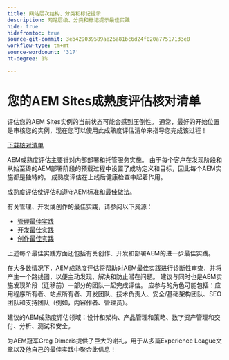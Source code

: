 ```yaml
---
title: 网站层次结构、分类和标记提示
description: 网站层级、分类和标记提示最佳实践
hide: true
hidefromtoc: true
source-git-commit: 3eb429039589ae26a81bc6d24f020a77517133e8
workflow-type: tm+mt
source-wordcount: '317'
ht-degree: 1%

---
```



# 您的AEM Sites成熟度评估核对清单

评估您的AEM Sites实例的当前状态可能会感到压倒性。 通常，最好的开始位置是审核您的实例，现在您可以使用此成熟度评估清单来指导您完成该过程！

[下载核对清单](assets/AEM-Sites-Maturity-Assessment.xlsx)

AEM成熟度评估主要针对内部部署和托管服务实施。 由于每个客户在发现阶段和从始至终的AEM部署阶段的预载过程中设置了成功定义和目标，因此每个AEM实施都是独特的。 成熟度评估在上线后健康检查中起着作用。

成熟度评估使评估和遵守AEM标准和最佳做法。

有关管理、开发或创作的最佳实践，请参阅以下资源：

* [管理最佳实践](https://experienceleague.adobe.com/docs/experience-manager-65/administering/bestpractices/administer-best-practices.html?lang=en)
* [开发最佳实践](https://experienceleague.adobe.com/docs/experience-manager-65/developing/bestpractices/best-practices.html?lang=en)
* [创作最佳实践](https://experienceleague.adobe.com/docs/experience-manager-65/authoring/authoring/best-practices.html?lang=en)

上述每个最佳实践方面还包括有关创作、开发和部署AEM的进一步最佳实践。

在大多数情况下，AEM成熟度评估将帮助对AEM最佳实践进行诊断性审查，并将产生一个路线图，以便主动发现、解决和防止潜在问题。 建议与同时也是AEM实施发现阶段（迁移前）一部分的团队一起完成评估。 应参与的角色可能包括：应用程序所有者、站点所有者、开发团队、技术负责人、安全/基础架构团队、SEO团队和支持团队（例如，内容作者、管理员）。

建议的AEM成熟度评估领域：设计和架构、产品管理和策略、数字资产管理和交付、分析、测试和安全。

为AEM冠军Greg Dimeris提供了巨大的谢礼，用于从多篇Experience League文章以及他自己的最佳实践中聚合此信息！

